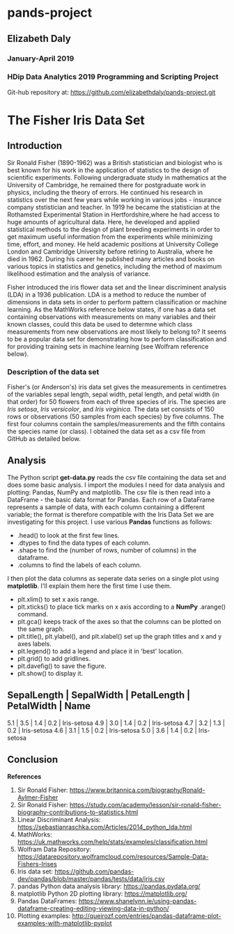 # pands-project
## Elizabeth Daly
### January-April 2019
### HDip Data Analytics 2019 Programming and Scripting Project

Git-hub repository at:
https://github.com/elizabethdaly/pands-project.git

# The Fisher Iris Data Set

## Introduction
Sir Ronald Fisher (1890-1962) was a British statistician and biologist who is best known for his work in the application of statistics to the design of scientific experiments. Following undergraduate study in mathematics at the University of Cambridge, he remained there for postgraduate work in physics, including the theory of errors. He continued his research in statistics over the next few years while working in various jobs - insurance company ststistician and teacher. In 1919 he became the statistician at the Rothamsted Experimental Station in Hertfordshire,where he had access to huge amounts of agricultural data. Here, he developed and applied statistical methods to the design of plant breeding experiments in order to get maximum useful information from the experiments while minimizing time, effort, and money. He held academic positions at University College London and Cambridge University before retiring to Australia, where he died in 1962. During his career he published many articles and books on various topics in statistics and genetics, including the method of maximum likelihood estimation and the analysis of variance.

Fisher introduced the iris flower data set and the linear discriminent analysis (LDA) in a 1936 publication. LDA is a method to reduce the number of dimensions in data sets in order to perform pattern classification or machine learning. As the MathWorks reference below states, if one has a data set containing observations with measurements on many variables and their known classes, could this data be used to determne which class measurements from new  observations are most likely to belong to? It seems to be a popular data set for demonstrating how to perform classification and for providing training sets in machine learning (see Wolfram reference below).  

### Description of the data set
Fisher's (or Anderson's) iris data set gives the measurements in centimetres of the variables sepal length, sepal width, petal length, and petal width (in that order) for 50 flowers from each of three species of iris. The species are _Iris setosa_, _Iris versicolor_, and _Iris virginica_. The data set consists of 150 rows or observations (50 samples from each species) by five columns. The first four columns contain the samples/measurements and the fifth contains the species name (or class). I obtained the data set as a csv file from GitHub as detailed below.

## Analysis
The Python script **get-data.py** reads the csv file containing the data set and does some basic analysis. I import the modules I need for data analysis and plotting: Pandas, NumPy and matplotlib. The csv file is then read into a DataFrame - the basic data format for Pandas. Each row of a DataFrame represents a sample of data, with each column containing a different variable; the format is therefore compatible with the Iris Data Set we are investigating for this project. I use various **Pandas** functions as follows:
* .head() to look at the first few lines.
* .dtypes to find the data types of each column.
* .shape to find the (number of rows, number of columns) in the dataframe.
* .columns to find the labels of each column.



I then plot the data columns as seperate data series on a single plot using **matplotlib**. I'll explain them here the first time I use them.
* plt.xlim() to set x axis range.
* plt.xticks() to place tick marks on x axis according to a **NumPy** .arange() command.
* plt.gca() keeps track of the axes so that the columns can be plotted on the same graph.
* plt.title(), plt.ylabel(), and plt.xlabel() set up the graph titles and x and y axes labels.
* plt.legend() to add a legend and place it in 'best' location.
* plt.grid() to add gridlines.
* plt.davefig() to save the figure.
* plt.show() to display it.

 SepalLength | SepalWidth | PetalLength | PetalWidth | Name
 ----------------------------------------------------------
5.1 | 3.5 | 1.4 | 0.2 | Iris-setosa
4.9 | 3.0 | 1.4 | 0.2 | Iris-setosa
4.7 | 3.2 | 1.3 | 0.2 | Iris-setosa
4.6 | 3.1 | 1.5 | 0.2 | Iris-setosa
5.0 | 3.6 | 1.4 | 0.2 | Iris-setosa

## Conclusion

**References**
1. Sir Ronald Fisher: https://www.britannica.com/biography/Ronald-Aylmer-Fisher 
2. Sir Ronald Fisher: https://study.com/academy/lesson/sir-ronald-fisher-biography-contributions-to-statistics.html
3. Linear Discriminant Analysis: https://sebastianraschka.com/Articles/2014_python_lda.html
4. MathWorks: https://uk.mathworks.com/help/stats/examples/classification.html
5. Wolfram Data Repository: https://datarepository.wolframcloud.com/resources/Sample-Data-Fishers-Irises
6. Iris data set: https://github.com/pandas-dev/pandas/blob/master/pandas/tests/data/iris.csv
7. pandas Python data analysis library: https://pandas.pydata.org/
8. matplotlib Python 2D plotting library: https://matplotlib.org/
9. Pandas DataFrames: https://www.shanelynn.ie/using-pandas-dataframe-creating-editing-viewing-data-in-python/
10. Plotting examples: http://queirozf.com/entries/pandas-dataframe-plot-examples-with-matplotlib-pyplot

